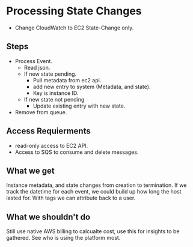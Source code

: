# Processing State Changes

- Change CloudWatch to EC2 State-Change only.

## Steps

- Process Event.
  - Read json.
  - If new state pending.
    - Pull metadata from ec2 api.
    - add new entry to system (Metadata, and state).
    - Key is instance ID.
  - If new state not pending
    - Update existing entry with new state.
- Remove from queue.

## Access Requierments

- read-only access to EC2 API.
- Access to SQS to consume and delete messages.

## What we get

Instance metadata, and state changes from creation to termination.
If we track the datetime for each event, we could build up how long the host lasted for.
With tags we can attribute back to a user.

## What we shouldn't do

Still use native AWS billing to calcualte cost, use this for insights to be gathered. See who is using the platform most.